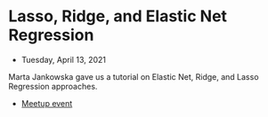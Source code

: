 
# Lasso, Ridge, and Elastic Net Regression

- Tuesday, April 13, 2021

Marta Jankowska gave us a tutorial on Elastic Net, Ridge, and Lasso Regression approaches.
     
- [Meetup event](https://www.meetup.com/rladies-boulder/events/276975668/)